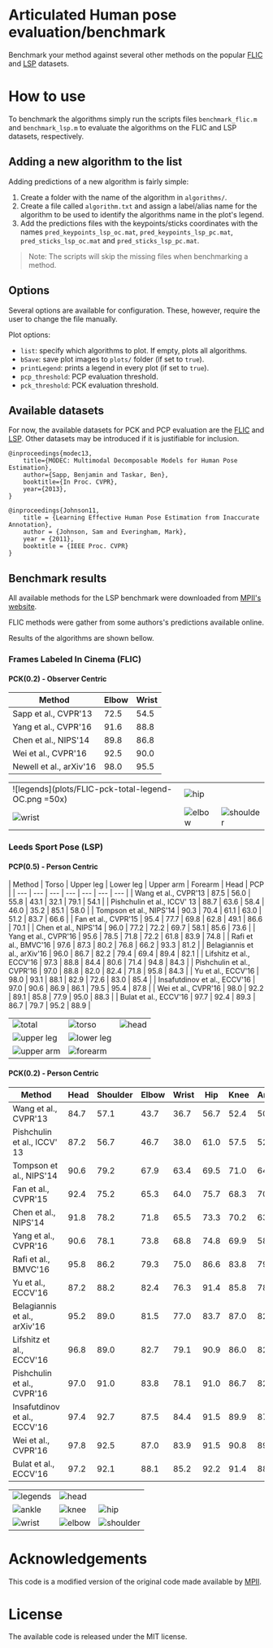 # Articulated Human pose evaluation/benchmark

Benchmark your method against several other methods on the popular [FLIC](http://bensapp.github.io/flic-dataset.html) and [LSP](http://www.comp.leeds.ac.uk/mat4saj/lspet.html) datasets.


# How to use

To benchmark the algorithms simply run the scripts files `benchmark_flic.m` and `benchmark_lsp.m` to evaluate the algorithms on the FLIC and LSP datasets, respectively.


## Adding a new algorithm to the list

Adding predictions of a new algorithm is fairly simple:

1. Create a folder with the name of the algorithm in `algorithms/`.
2. Create a file called `algorithm.txt` and assign a label/alias name for the algorithm to be used to identify the algorithms name in the plot's legend.
3. Add the predictions files with the keypoints/sticks coordinates with the names `pred_keypoints_lsp_oc.mat`, `pred_keypoints_lsp_pc.mat`, `pred_sticks_lsp_oc.mat` and `pred_sticks_lsp_pc.mat`.

> Note: The scripts will skip the missing files when benchmarking a method.


## Options

Several options are available for configuration. These, however, require the user to change the file manually.

Plot options:

- `list`: specify which algorithms to plot. If empty, plots all algorithms.
- `bSave`: save plot images to `plots/` folder (if set to `true`).
- `printLegend`: prints a legend in every plot (if set to `true`).
- `pcp_threshold`: PCP evaluation threshold.
- `pck_threshold`: PCK evaluation threshold.


## Available datasets

For now, the available datasets for PCK and PCP evaluation are the [FLIC](http://bensapp.github.io/flic-dataset.html) and [LSP](http://www.comp.leeds.ac.uk/mat4saj/lspet.html). Other datasets may be introduced if it is justifiable for inclusion.

```
@inproceedings{modec13,
    title={MODEC: Multimodal Decomposable Models for Human Pose Estimation},
    author={Sapp, Benjamin and Taskar, Ben},
    booktitle={In Proc. CVPR},
    year={2013},
}
```

```
@inproceedings{Johnson11,
	title = {Learning Effective Human Pose Estimation from Inaccurate Annotation},
	author = {Johnson, Sam and Everingham, Mark},
	year = {2011},
	booktitle = {IEEE Proc. CVPR}
}
```


## Benchmark results

All available methods for the LSP benchmark were downloaded from [MPII's website](http://human-pose.mpi-inf.mpg.de/#related_benchmarks). 

FLIC methods were gather from some authors's predictions available online.

Results of the algorithms are shown bellow.


### Frames Labeled In Cinema (FLIC)

#### PCK(0.2) - Observer Centric

| Method | Elbow | Wrist |
| --- | --- | --- | 
| Sapp et al., CVPR'13  | 72.5 | 54.5 |
| Yang et al., CVPR'16  | 91.6 | 88.8 |
| Chen et al., NIPS'14  | 89.8 | 86.8 |
| Wei et al., CVPR'16  | 92.5 | 90.0 |
| Newell et al., arXiv'16  | 98.0 | 95.5 |

| | | |
| --- | --- | --- | 
| ![legends](plots/FLIC-pck-total-legend-OC.png =50x) | ![hip](plots/FLIC-pck-hip-OC.png "Hip") | |
| ![wrist](plots/FLIC-pck-wrist-OC.png "Wrist") | ![elbow](plots/FLIC-pck-elbow-OC.png "Elbow")  | ![shoulder](plots/FLIC-pck-shoulder-OC.png "Shoulder") |


### Leeds Sport Pose (LSP)

#### PCP(0.5) - Person Centric

| Method | Torso | Upper leg | Lower leg | Upper arm | Forearm | Head | PCP |
| --- | --- | --- | --- | --- | --- | --- |
| Wang et al., CVPR'13  | 87.5 | 56.0 | 55.8 | 43.1 | 32.1 | 79.1 | 54.1 |
| Pishchulin et al., ICCV' 13  | 88.7 | 63.6 | 58.4 | 46.0 | 35.2 | 85.1 | 58.0 |
| Tompson et al., NIPS'14  | 90.3 | 70.4 | 61.1 | 63.0 | 51.2 | 83.7 | 66.6 |
| Fan et al., CVPR'15  | 95.4 | 77.7 | 69.8 | 62.8 | 49.1 | 86.6 | 70.1 |
| Chen et al., NIPS'14  | 96.0 | 77.2 | 72.2 | 69.7 | 58.1 | 85.6 | 73.6 |
| Yang et al., CVPR'16  | 95.6 | 78.5 | 71.8 | 72.2 | 61.8 | 83.9 | 74.8 |
| Rafi et al., BMVC'16  | 97.6 | 87.3 | 80.2 | 76.8 | 66.2 | 93.3 | 81.2 |
| Belagiannis et al., arXiv'16  | 96.0 | 86.7 | 82.2 | 79.4 | 69.4 | 89.4 | 82.1 |
| Lifshitz et al., ECCV'16  | 97.3 | 88.8 | 84.4 | 80.6 | 71.4 | 94.8 | 84.3 |
| Pishchulin et al., CVPR'16  | 97.0 | 88.8 | 82.0 | 82.4 | 71.8 | 95.8 | 84.3 |
| Yu et al., ECCV'16  | 98.0 | 93.1 | 88.1 | 82.9 | 72.6 | 83.0 | 85.4 |
| Insafutdinov et al., ECCV'16  | 97.0 | 90.6 | 86.9 | 86.1 | 79.5 | 95.4 | 87.8 |
| Wei et al., CVPR'16  | 98.0 | 92.2 | 89.1 | 85.8 | 77.9 | 95.0 | 88.3 |
| Bulat et al., ECCV'16  | 97.7 | 92.4 | 89.3 | 86.7 | 79.7 | 95.2 | 88.9 |


| | | |
| --- | --- | --- |
| ![total](plots/LSP-pcp-total-legend-PC.png "Legends") | ![torso](plots/LSP-pcp-torso-PC.png "Torso") | ![head](plots/LSP-pcp-head-PC.png "Head")
| ![upper leg](plots/LSP-pcp-upper_leg-PC.png "Upper leg") | ![lower leg](plots/LSP-pcp-lower_leg-PC.png "Lower leg") | |
| ![upper arm](plots/LSP-pcp-upper_arm-PC.png "Upper arm") | ![forearm](plots/LSP-pcp-forearm-PC.png "Forearm") | |


#### PCK(0.2) - Person Centric

| Method | Head | Shoulder | Elbow | Wrist | Hip | Knee  | Ankle | Total |
| --- | --- | --- | --- | --- | --- | ---  | --- | --- |
| Wang et al., CVPR'13  | 84.7 | 57.1  | 43.7  | 36.7  | 56.7  | 52.4 | 50.8 | 54.6 |
| Pishchulin et al., ICCV' 13  | 87.2 | 56.7  | 46.7  | 38.0  | 61.0  | 57.5 | 52.7 | 57.1 |
| Tompson et al., NIPS'14  | 90.6 | 79.2  | 67.9  | 63.4  | 69.5  | 71.0 | 64.2 | 72.3 |
| Fan et al., CVPR'15  | 92.4 | 75.2  | 65.3  | 64.0  | 75.7  | 68.3 | 70.4 | 73.0 |
| Chen et al., NIPS'14  | 91.8 | 78.2  | 71.8  | 65.5  | 73.3  | 70.2 | 63.4 | 73.4 |
| Yang et al., CVPR'16  | 90.6 | 78.1  | 73.8  | 68.8  | 74.8  | 69.9 | 58.9 | 73.6 |
| Rafi et al., BMVC'16  | 95.8 | 86.2  | 79.3  | 75.0  | 86.6  | 83.8 | 79.8 | 83.8 |
| Yu et al., ECCV'16  | 87.2 | 88.2  | 82.4  | 76.3  | 91.4  | 85.8 | 78.7 | 84.3 |
| Belagiannis et al., arXiv'16  | 95.2 | 89.0  | 81.5  | 77.0  | 83.7  | 87.0 | 82.8 | 85.2 |
| Lifshitz et al., ECCV'16  | 96.8 | 89.0  | 82.7  | 79.1  | 90.9  | 86.0 | 82.5 | 86.7 |
| Pishchulin et al., CVPR'16  | 97.0 | 91.0  | 83.8  | 78.1  | 91.0  | 86.7 | 82.0 | 87.1 |
| Insafutdinov et al., ECCV'16  | 97.4 | 92.7  | 87.5  | 84.4  | 91.5  | 89.9 | 87.2 | 90.1 |
| Wei et al., CVPR'16  | 97.8 | 92.5  | 87.0  | 83.9  | 91.5  | 90.8 | 89.9 | 90.5 |
| Bulat et al., ECCV'16  | 97.2 | 92.1  | 88.1  | 85.2  | 92.2  | 91.4 | 88.7 | 90.7 |

| | | |
| --- | --- | --- |
| ![legends](plots/LSP-pck-total-legend-PC.png "Legends") | ![head](plots/LSP-pck-head-PC.png "Head") | |
| ![ankle](plots/LSP-pck-ankle-PC.png "Ankle") | ![knee](plots/LSP-pck-knee-PC.png "Knee") | ![hip](plots/LSP-pck-hip-PC.png "Hip") |
| ![wrist](plots/LSP-pck-wrist-PC.png "Wrist") | ![elbow](plots/LSP-pck-elbow-PC.png "Elbow") | ![shoulder](plots/LSP-pck-shoulder-PC.png "Shoulder") | 


# Acknowledgements

This code is a modified version of the original code made available by [MPII](http://human-pose.mpi-inf.mpg.de/results/lsp/evalLSP.zip).


# License

The available code is released under the MIT license.